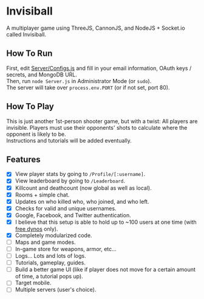 # Invisiball
A multiplayer game using ThreeJS, CannonJS, and NodeJS + Socket.io called Invisiball.

## How To Run
First, edit [Server/Configs.js](./Server/Configs.js) and fill in your email information, OAuth keys / secrets, and MongoDB URL.
<br>
Then, run `node Server.js` in Administrator Mode (or `sudo`).
<br>
The server will take over `process.env.PORT` (or if not set, port 80).

## How To Play
This is just another 1st-person shooter game, but with a twist: All players are invisible. Players must use their opponents' shots to calculate where the opponent is likely to be.
<br>
Instructions and tutorials will be added eventually.

## Features
+ [X] View player stats by going to `/Profile/[:username]`.
+ [X] View leaderboard by going to `/Leaderboard`.
+ [X] Killcount and deathcount (now global as well as local).
+ [X] Rooms + simple chat.
+ [X] Updates on who killed who, who joined, and who left.
+ [X] Checks for valid and unique usernames.
+ [X] Google, Facebook, and Twitter authentication.
+ [X] I believe that this setup is able to hold up to ~100 users at one time (with [free dynos](https://www.heroku.com/pricing) only).
+ [X] Completely modularized code.
+ [ ] Maps and game modes.
+ [ ] In-game store for weapons, armor, etc...
+ [ ] Logs... Lots and lots of logs.
+ [ ] Tutorials, gameplay, guides.
+ [ ] Build a better game UI (like if player does not move for a certain amount of time, a tutorial pops up).
+ [ ] Target mobile.
+ [ ] Multiple servers (user's choice).
